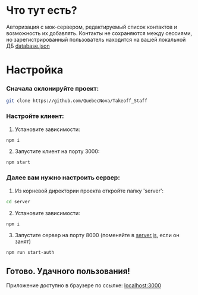 # Что тут есть?
Авторизация с мок-сервером, редактируемый список контактов и возможность их добавлять.
Контакты не сохраняются между сессиями, но зарегистрированный пользователь находится на вашей локальной ДБ [database.json](https://github.com/QuebecNova/Takeoff_Staff/server/database.json)

# Настройка

### Сначала склонируйте проект:

```bash
git clone https://github.com/QuebecNova/Takeoff_Staff
```

### Настройте клиент:

1. Установите зависимости:

```bash
npm i
```

2. Запустите клиент на порту 3000:

```bash
npm start
```

### Далее вам нужно настроить сервер:

1. Из корневой директории проекта откройте папку 'server':

```bash
cd server
```

2. Установите зависимости:

```bash
npm i
```

3. Запустите сервер на порту 8000 (поменяйте в [server.js](https://github.com/QuebecNova/Takeoff_Staff/server/server.js), если он занят)

```bash
npm run start-auth
```

## Готово. Удачного пользования! 
Приложение доступно в браузере по ссылке: [localhost:3000](http://localhost:3000/#/login)
